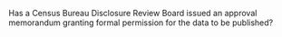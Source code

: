 Has a Census Bureau Disclosure Review Board issued an approval memorandum granting formal permission for the data to be published?